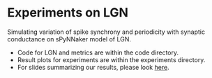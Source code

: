 # Experiments on LGN

Simulating variation of spike synchrony and periodicity with synaptic conductance on sPyNNaker model of LGN.

- Code for LGN and metrics are within the code directory.
- Result plots for experiments are within the experiments directory.
- For slides summarizing our results, please look [here](https://github.com/ajaysub110/lgn/blob/master/report/Simulating%20variation%20of%20synchrony%20with%20synaptic%20conductance%20on%20LGN.pdf).
